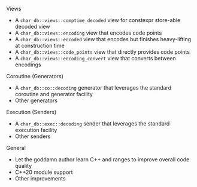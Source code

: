 Views

- A `char_db::views::comptime_decoded` view for constexpr store-able decoded view 
- A `char_db::views::encoding` view that encodes code points
- A `char_db::views::encoded` view that encodes but finishes heavy-lifting at construction time
- A `char_db::views::code_points` view that directly provides code points
- A `char_db::views::encoding_convert` view that converts between encodings

Coroutine (Generators)

- A `char_db::co::decoding` generator that leverages the standard coroutine and generator facility
- Other generators

Execution (Senders)

- A `char_db::exec::decoding` sender that leverages the standard execution facility
- Other senders

General

- Let the goddamn author learn C++ and ranges to improve overall code quality
- C++20 module support
- Other improvements